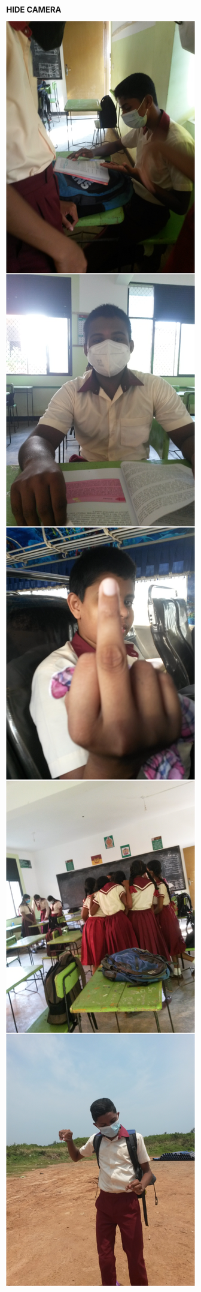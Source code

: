 ## HIDE CAMERA

<img src='20220323_081947.jpg'>
<img src='20220323_082502.jpg'>
<img src='20220118_121435.jpg'>
<img src='20220323_081612.jpg'>
<img src='20220323_130005.jpg'>
<img src=''>
<img src=''>
<img src=''>
<img src=''>
<img src=''>
